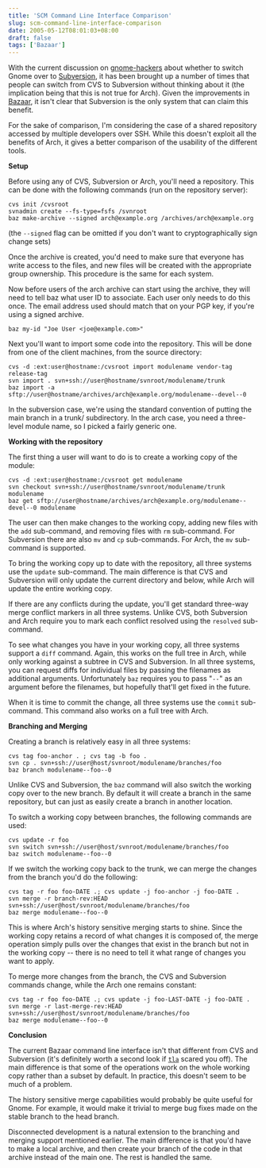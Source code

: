 ```yaml
---
title: 'SCM Command Line Interface Comparison'
slug: scm-command-line-interface-comparison
date: 2005-05-12T08:01:03+08:00
draft: false
tags: ['Bazaar']
---
```


With the current discussion on
[gnome-hackers](http://mail.gnome.org/archives/gnome-hackers/2005-May/thread.html)
about whether to switch Gnome over to
[Subversion](http://subversion.tigris.org/), it has been brought up a
number of times that people can switch from CVS to Subversion without
thinking about it (the implication being that this is not true for
Arch). Given the improvements in [Bazaar](http://bazaar.canonical.com/),
it isn\'t clear that Subversion is the only system that can claim this
benefit.

For the sake of comparison, I\'m considering the case of a shared
repository accessed by multiple developers over SSH. While this doesn\'t
exploit all the benefits of Arch, it gives a better comparison of the
usability of the different tools.

**Setup**

Before using any of CVS, Subversion or Arch, you\'ll need a repository.
This can be done with the following commands (run on the repository
server):

    cvs init /cvsroot
    svnadmin create --fs-type=fsfs /svnroot
    baz make-archive --signed arch@example.org /archives/arch@example.org

(the `--signed` flag can be omitted if you don\'t want to
cryptographically sign change sets)

Once the archive is created, you\'d need to make sure that everyone has
write access to the files, and new files will be created with the
appropriate group ownership. This procedure is the same for each system.

Now before users of the arch archive can start using the archive, they
will need to tell baz what user ID to associate. Each user only needs to
do this once. The email address used should match that on your PGP key,
if you\'re using a signed archive.

    baz my-id "Joe User <joe@example.com>"

Next you\'ll want to import some code into the repository. This will be
done from one of the client machines, from the source directory:

    cvs -d :ext:user@hostname:/cvsroot import modulename vendor-tag release-tag
    svn import . svn+ssh://user@hostname/svnroot/modulename/trunk
    baz import -a sftp://user@hostname/archives/arch@example.org/modulename--devel--0

In the subversion case, we\'re using the standard convention of putting
the main branch in a trunk/ subdirectory. In the arch case, you need a
three-level module name, so I picked a fairly generic one.

**Working with the repository**

The first thing a user will want to do is to create a working copy of
the module:

    cvs -d :ext:user@hostname:/cvsroot get modulename
    svn checkout svn+ssh://user@hostname/svnroot/modulename/trunk modulename
    baz get sftp://user@hostname/archives/arch@example.org/modulename--devel--0 modulename

The user can then make changes to the working copy, adding new files
with the `add` sub-command, and removing files with `rm` sub-command.
For Subversion there are also `mv` and `cp` sub-commands. For Arch, the
`mv` sub-command is supported.

To bring the working copy up to date with the repository, all three
systems use the `update` sub-command. The main difference is that CVS
and Subversion will only update the current directory and below, while
Arch will update the entire working copy.

If there are any conflicts during the update, you\'ll get standard
three-way merge conflict markers in all three systems. Unlike CVS, both
Subversion and Arch require you to mark each conflict resolved using the
`resolved` sub-command.

To see what changes you have in your working copy, all three systems
support a `diff` command. Again, this works on the full tree in Arch,
while only working against a subtree in CVS and Subversion. In all three
systems, you can request diffs for individual files by passing the
filenames as additional arguments. Unfortunately `baz` requires you to
pass \"`--`\" as an argument before the filenames, but hopefully
that\'ll get fixed in the future.

When it is time to commit the change, all three systems use the `commit`
sub-command. This command also works on a full tree with Arch.

**Branching and Merging**

Creating a branch is relatively easy in all three systems:

    cvs tag foo-anchor . ; cvs tag -b foo .
    svn cp . svn+ssh://user@host/svnroot/modulename/branches/foo
    baz branch modulename--foo--0

Unlike CVS and Subversion, the `baz` command will also switch the
working copy over to the new branch. By default it will create a branch
in the same repository, but can just as easily create a branch in
another location.

To switch a working copy between branches, the following commands are
used:

    cvs update -r foo
    svn switch svn+ssh://user@host/svnroot/modulename/branches/foo
    baz switch modulename--foo--0

If we switch the working copy back to the trunk, we can merge the
changes from the branch you\'d do the following:

    cvs tag -r foo foo-DATE .; cvs update -j foo-anchor -j foo-DATE .
    svn merge -r branch-rev:HEAD svn+ssh://user@host/svnroot/modulename/branches/foo
    baz merge modulename--foo--0

This is where Arch\'s history sensitive merging starts to shine. Since
the working copy retains a record of what changes it is composed of, the
merge operation simply pulls over the changes that exist in the branch
but not in the working copy \-- there is no need to tell it what range
of changes you want to apply.

To merge more changes from the branch, the CVS and Subversion commands
change, while the Arch one remains constant:

    cvs tag -r foo foo-DATE .; cvs update -j foo-LAST-DATE -j foo-DATE .
    svn merge -r last-merge-rev:HEAD svn+ssh://user@host/svnroot/modulename/branches/foo
    baz merge modulename--foo--0

**Conclusion**

The current Bazaar command line interface isn\'t that different from CVS
and Subversion (it\'s definitely worth a second look if
[`tla`](http://www.gnu.org/software/gnu-arch/) scared you off). The main
difference is that some of the operations work on the whole working copy
rather than a subset by default. In practice, this doesn\'t seem to be
much of a problem.

The history sensitive merge capabilities would probably be quite useful
for Gnome. For example, it would make it trivial to merge bug fixes made
on the stable branch to the head branch.

Disconnected development is a natural extension to the branching and
merging support mentioned earlier. The main difference is that you\'d
have to make a local archive, and then create your branch of the code in
that archive instead of the main one. The rest is handled the same.
